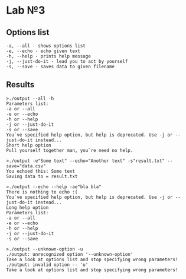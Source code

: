 # Lab №3

## Options list
    -a, --all - shows options list
    -e, --echo - echo given text
    -h, --help - prints help message
    -j, --just-do-it - lead you to act by yourself
    -s, --save - saves data to given filename

## Results

```
>./output --all -h
Parameters list:
-a or --all
-e or --echo
-h or --help
-j or --just-do-it
-s or --save
You`ve specified help option, but help is deprecated. Use -j or --just-do-it instead...
Short help option
Pull yourself together man, you`re need no help.
``` 

```
>./output -e"Some text" --echo="Another text" -s"result.txt" --save="data.csv"
You echoed this: Some text
Saving data to = result.txt
```

```
>./output --echo --help -ae"bla bla"
There is nothing to echo :(
You`ve specified help option, but help is deprecated. Use -j or --just-do-it instead...
Long help option
Parameters list:
-a or --all
-e or --echo
-h or --help
-j or --just-do-it
-s or --save

```

```
>./output --unknown-option -u
./output: unrecognized option '--unknown-option'
Take a look at options list and stop specifying wrong parameters!
./output: invalid option -- 'u'
Take a look at options list and stop specifying wrong parameters!
```
